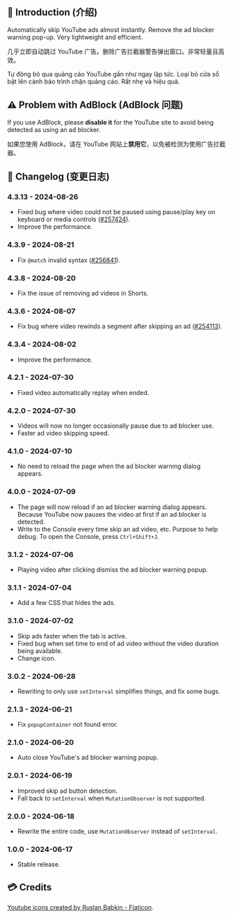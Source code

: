 ## 📰 Introduction (介绍)

Automatically skip YouTube ads almost instantly. Remove the ad blocker warning pop-up. Very lightweight and efficient.

几乎立即自动跳过 YouTube 广告。删除广告拦截器警告弹出窗口。非常轻量且高效。

Tự động bỏ qua quảng cáo YouTube gần như ngay lập tức. Loại bỏ cửa sổ bật lên cảnh báo trình chặn quảng cáo. Rất nhẹ và hiệu quả.

## ⚠️ Problem with AdBlock (AdBlock 问题)

If you use AdBlock, please **disable it** for the YouTube site to avoid being detected as using an ad blocker.

如果您使用 AdBlock，请在 YouTube 网站上**禁用它**，以免被检测为使用广告拦截器。

## 📑 Changelog (变更日志)

### 4.3.13 - 2024-08-26

- Fixed bug where video could not be paused using pause/play key on keyboard or media controls ([#257424][257424]).
- Improve the performance.

### 4.3.9 - 2024-08-21

- Fix `@match` invalid syntax ([#256841][256841]).

### 4.3.8 - 2024-08-20

- Fix the issue of removing ad videos in Shorts.

### 4.3.6 - 2024-08-07

- Fix bug where video rewinds a segment after skipping an ad ([#254113][254113]).

### 4.3.4 - 2024-08-02

- Improve the performance.

### 4.2.1 - 2024-07-30

- Fixed video automatically replay when ended.

### 4.2.0 - 2024-07-30

- Videos will now no longer occasionally pause due to ad blocker use.
- Faster ad video skipping speed.

### 4.1.0 - 2024-07-10

- No need to reload the page when the ad blocker warning dialog appears.

### 4.0.0 - 2024-07-09

- The page will now reload if an ad blocker warning dialog appears. Because YouTube now pauses the video at first if an ad blocker is detected.
- Write to the Console every time skip an ad video, etc. Purpose to help debug. To open the Console, press `Ctrl+Shift+J`.

### 3.1.2 - 2024-07-06

- Playing video after clicking dismiss the ad blocker warning popup.

### 3.1.1 - 2024-07-04

- Add a few CSS that hides the ads.

### 3.1.0 - 2024-07-02

- Skip ads faster when the tab is active.
- Fixed bug when set time to end of ad video without the video duration being available.
- Change icon.

### 3.0.2 - 2024-06-28

- Rewriting to only use `setInterval` simplifies things, and fix some bugs.

### 2.1.3 - 2024-06-21

- Fix `popupContainer` not found error.

### 2.1.0 - 2024-06-20

- Auto close YouTube's ad blocker warning popup.

### 2.0.1 - 2024-06-19

- Improved skip ad button detection.
- Fall back to `setInterval` when `MutationObserver` is not supported.

### 2.0.0 - 2024-06-18

- Rewrite the entire code, use `MutationObserver` instead of `setInterval`.

### 1.0.0 - 2024-06-17

- Stable release.

## 💳 Credits

<a href="https://www.flaticon.com/free-icons/youtube" title="youtube icons">Youtube icons created by Ruslan Babkin - Flaticon</a>.

[257424]: https://greasyfork.org/scripts/498197-auto-skip-youtube-ads/discussions/257424
[256841]: https://greasyfork.org/scripts/498197-auto-skip-youtube-ads/discussions/256841
[254113]: https://greasyfork.org/scripts/498197-auto-skip-youtube-ads/discussions/254113
